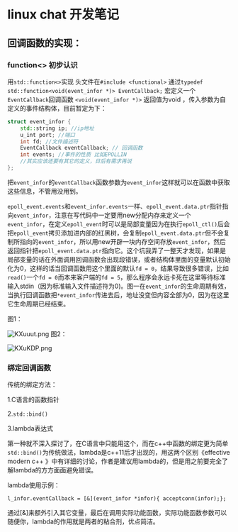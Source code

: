 #    					linux chat 开发笔记  



## 回调函数的实现：

### function<> 初步认识

用`std::function<>`实现
头文件在`#include <functional>` 通过`typedef std::function<void(event_infor *)> EventCallback;` 宏定义一个`EventCallback`回调函数 `<void(event_infor *)>` 返回值为void ，传入参数为自定义的事件结构体，目前暂定为下：

```c++
struct event_infor {
    std::string ip; //ip地址
    u_int port; //端口
    int fd; //文件描述符
    EventCallback eventCallback; // 回调函数
    int events; //事件的性质 比如EPOLLIN
    //其实应该还要有其它的定义，日后有需求再说
};
```
把`event_infor`的`eventCallback`函数参数为`event_infor`这样就可以在函数中获取这些信息，不管用没用到。

`epoll_event.events`和`event_infor.events`一样、`epoll_event.data.ptr`指针指向`event_infor`，注意在写代码中一定要用new分配内存来定义一个`event_infor`，在定义`epoll_event`时可以是局部变量因为在执行`epoll_ctl()`后会把`epoll_event`拷贝添加进内部的红黑树，会复制`epoll_event.data.ptr`但不会复制所指向的`event_infor`，所以用new开辟一块内存空间存放`event_infor`，然后返回指针把`epoll_event.data.ptr`指向它。这个坑我弄了一整天才发现，如果是局部变量的话在外面调用回调函数会出现段错误，或者结构体里面的变量默认初始化为0，这样的话当回调函数用这个里面的默认`fd = 0`，结果导致很多错误，比如`read()`一个`fd = 0`而本来客户端的`fd = 5`，那么程序会永远卡死在这里等待标准输入stdin（因为标准输入文件描述符为0)。图一在`event_infor`的生命周期有效，当执行回调函数把`*event_infor`传进去后，地址没变但内容全部为0，因为在这里它生命周期已经结束。

图1：

![KXuuut.png](https://s2.ax1x.com/2019/11/03/KXuuut.png)
图2：

![KXuKDP.png](https://s2.ax1x.com/2019/11/03/KXuKDP.png)

### 绑定回调函数

传统的绑定方法：

1.C语言的函数指针

2.`std::bind()`

3.lambda表达式

第一种就不深入探讨了，在C语言中只能用这个，而在c++中函数的绑定更为简单`std::bind()`为传统做法，lambda是c++11后才出现的，用这两个区别《effective modern c++ 》中有详细的讨论，作者是建议用lambda的，但是用之前要完全了解lambda的方方面面避免错误。

lambda使用示例：

`l_infor.eventCallback = [&](event_infor *infor){ acceptconn(infor);};` 

通过[&]来额外引入其它变量，最后在调用实际功能函数，实际功能函数参数可以随便你，lambda的作用就是两者的粘合剂，优点简洁。
